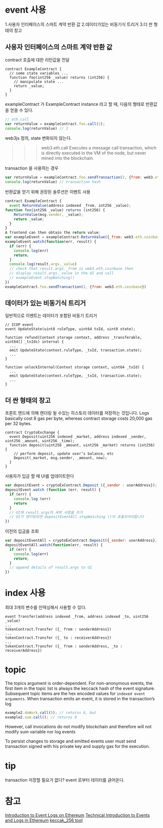 # event 사용
1.사용자 인터페이스의 스마트 계약 반환 값
2.데이터가있는 비동기식 트리거
3.더 싼 형태의 창고

## 사용자 인터페이스의 스마트 계약 반환 값
contract 호출에 대한 리턴값을 전달
```sol
contract ExampleContract {
  // some state variables ...
  function foo(int256 _value) returns (int256) {
    // manipulate state ...
    return _value;
  }
}
```
exampleContract 가 ExampleContract instance 라고 할 때,
다음의 형태로 반환값을 얻을 수 있다.
```js
// eth_call
var returnValue = exampleContract.foo.call(2);
console.log(returnValue) // 2
```
web3js 정의, state 변화되지 않는다.
>>> web3.eth.call
Executes a message call transaction, which is directly executed in the VM of the node, but never mined into the blockchain.

transaction 을 사용하는 경우
```js
var returnValue = exampleContract.foo.sendTransaction(2, {from: web3.eth.coinbase});
console.log(returnValue) // transaction hash
```
반환값을 얻기 위해 권장된 솔루션은 이벤트 사용
```js
contract ExampleContract {
  event ReturnValue(address indexed _from, int256 _value);
function foo(int256 _value) returns (int256) {
    ReturnValue(msg.sender, _value);
    return _value;
  }
}
A frontend can then obtain the return value:
var exampleEvent = exampleContract.ReturnValue({_from: web3.eth.coinbase});
exampleEvent.watch(function(err, result) {
  if (err) {
    console.log(err)
    return;
  }
  console.log(result.args._value)
  // check that result.args._from is web3.eth.coinbase then
  // display result.args._value in the UI and call    
  // exampleEvent.stopWatching()
})
exampleContract.foo.sendTransaction(2, {from: web3.eth.coinbase})
```


## 데이터가 있는 비동기식 트리거
일반적으로 이벤트는 데이터가 포함된 비동기 트리거
```sol
// ICOP event
event UpdateState(uint8 ruleType, uint64 txId, uint8 state);

function refund(Context storage context, address _transferable, uint64[] _txIds) internal {
  ...
  emit UpdateState(context.ruleType, _txId, transaction.state);
  ...
}

function unlockInternal(Context storage context, uint64 _txId) {
  ...
  emit UpdateState(context.ruleType, _txId, transaction.state);
  ...
}
```

## 더 싼 형태의 창고
프론트 엔드에 의해 렌더링 될 수있는 히스토리 데이터를 저장하는 것입니다.
Logs basically cost 8 gas per byte, whereas contract storage costs 20,000 gas per 32 bytes.
```
contract CryptoExchange {
  event Deposit(uint256 indexed _market, address indexed _sender, uint256 _amount, uint256 _time);
  function deposit(uint256 _amount, uint256 _market) returns (int256) {
    // perform deposit, update user’s balance, etc
    Deposit(_market, msg.sender, _amount, now);
  }
}
```
사용자가 입금 할 때 UI를 업데이트한다
```js
var depositEvent = cryptoExContract.Deposit ({_sender : userAddress});
depositEvent.watch (function (err, result) {
  if (err) {
    console.log (err)
    return
  }
  // UI에 result.args의 세부 사항을 추가
  // UI가 렌더링되면 depositEventAll.stopWatching ()이 호출되어야합니다
})
```
이전의 입금을 조회
```js
var depositEventAll = cryptoExContract.Deposit({_sender: userAddress}, {fromBlock: 0, toBlock: 'latest'});
depositEventAll.watch(function(err, result) {
  if (err) {
    console.log(err)
    return;
  }
  // append details of result.args to UI
})
```

# index 사용
최대 3개의 변수를 인덱싱해서 사용할 수 있다.
```
event Transfer(address indexed _from, address indexed _to, uint256 _value)
...
tokenContract.Transfer ({_ from : senderAddress})
...
tokenContract.Transfer ({_ to : receiverAddress})
...
tokenContract.Transfer ({_ from : senderAddress, _to : receiverAddress})
```

# topic
The topics argument is order-dependent. For non-anonymous events, the first item in the topic list is always the keccack hash of the event signature.
Subsequent topic items are the hex encoded values for `indexed event arguments`.
When transaction emits an event, it is stored in the transaction’s log

```js
example2.doWork.call(5); // returns 6, but
example2.sum.call(); // returns 0
```
However, call invocations do not modify blockchain and therefore will not modify sum variable nor log events

To persist changes to storage and emitted events user must send transaction signed with his private key and supply gas for the execution.

# tip
transaction 저장할 필요가 없다?
event 로부터 데이터를 긁어온다.

# 참고
[Introduction to Event Logs on Ethereum](https://jakubstefanski.com/post/2017/10/ethereum-event-logs/)
[Technical Introduction to Events and Logs in Ethereum](https://media.consensys.net/technical-introduction-to-events-and-logs-in-ethereum-a074d65dd61e)
[keccak_256 tool](https://emn178.github.io/online-tools/keccak_256.html)
